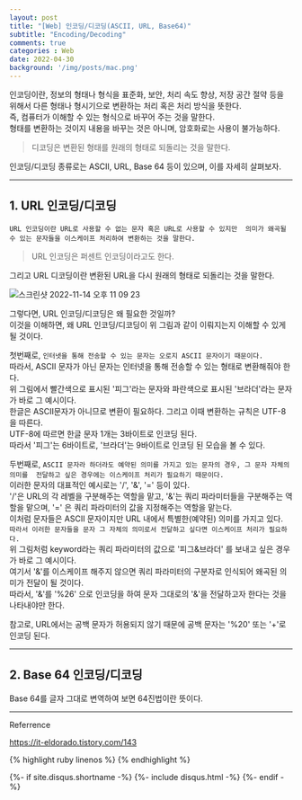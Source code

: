 ```yaml
---
layout: post
title: "[Web] 인코딩/디코딩(ASCII, URL, Base64)"
subtitle: "Encoding/Decoding"
comments: true
categories : Web
date: 2022-04-30
background: '/img/posts/mac.png'
---
```


인코딩이란, 정보의 형태나 형식을 표준화, 보안, 처리 속도 향상, 저장 공간 절약 등을 위해서 다른 형태나 형시기으로 변환하는 처리 혹은 
처리 방식을 뜻한다.   
즉, 컴퓨터가 이해할 수 있는 형식으로 바꾸어 주는 것을 말한다.   
형태를 변환하는 것이지 내용을 바꾸는 것은 아니며, 암호화로는 사용이 불가능하다.   

> 디코딩은 변환된 형태를 원래의 형태로 되돌리는 것을 말한다.   

인코딩/디코딩 종류로는 ASCII, URL, Base 64 등이 있으며, 이를 자세히 살펴보자.   

- - - 

## 1. URL 인코딩/디코딩   

`URL 인코딩이란 URL로 사용할 수 없는 문자 혹은 URL로 사용할 수 있지만 
의미가 왜곡될 수 있는 문자들을 이스케이프 처리하여 변환하는 것을 말한다.`    

> URL 인코딩은 퍼센트 인코딩이라고도 한다.     


그리고 URL 디코딩이란 변환된 URL을 다시 원래의 형태로 되돌리는 것을 말한다.   

![스크린샷 2022-11-14 오후 11 09 23](https://user-images.githubusercontent.com/26623547/201684323-1e25181a-5e0e-4bc5-89c9-a17f670fa96c.png)   

그렇다면, URL 인코딩/디코딩은 왜 필요한 것일까?   
이것을 이해하면, 왜 URL 인코딩/디코딩이 위 그림과 같이 이뤄지는지 이해할 수 
있게 될 것이다.    

첫번째로, `인터넷을 통해 전송할 수 있는 문자는 오로지 ASCII 문자이기 때문이다.`    
따라서, ASCII 문자가 아닌 문자는 인터넷을 통해 전송할 수 있는 형태로 변환해줘야 한다.   
위 그림에서 빨간색으로 표시된 '피그'라는 문자와 파란색으로 표시된 '브라더'라는 문자가 
바로 그 예시이다.   
한글은 ASCII문자가 아니므로 변환이 필요하다. 그리고 이때 변환하는 규칙은 
UTF-8을 따른다.   
UTF-8에 따르면 한글 문자 1개는 3바이트로 인코딩 된다.   
따라서 '피그'는 6바이트로, '브라더'는 9바이트로 인코딩 된 모습을 볼 수 있다.   

두번째로, `ASCII 문자라 하더라도 예약된 의미를 가지고 있는 문자의 경우, 그 문자 자체의 의미를 
전달하고 싶은 경우에는 이스케이프 처리가 필요하기 때문이다.`    
이러한 문자의 대표적인 예시로는 '/', '&', '=' 등이 있다.    
'/'은 URL의 각 레벨을 구분해주는 역할을 맡고, '&'는 쿼리 파라미터들을 구분해주는 역할을 맡으며, 
    '=' 은 쿼리 파라미터의 값을 지정해주는 역할을 맡는다.    
이처럼 문자들은 ASCII 문자이지만 URL 내에서 특별한(예약된) 의미를 가지고 있다.   
`따라서 이러한 문자들을 문자 그 자체의 의미로서 전달하고 싶다면 이스케이프 처리가 필요하다.`   
위 그림처럼 keyword라는 쿼리 파라미터의 값으로 '피그&브라더' 를 보내고 싶은 경우가 바로 그 예시이다.   
여기서 '&'를 이스케이프 해주지 않으면 쿼리 파라미터의 구분자로 인식되어 왜곡된 의미가 전달이 될 것이다.   
따라서, '&'를 '%26' 으로 인코딩을 하여 문자 그대로의 '&'을 전달하고자 한다는 것을 나타내야만 한다.   

참고로, URL에서는 공백 문자가 허용되지 않기 때문에 공백 문자는 '%20' 또는 '+'로 인코딩 된다. 

- - - 

## 2. Base 64 인코딩/디코딩    

Base 64를 글자 그대로 변역하여 보면 64진법이란 뜻이다.   




- - -
Referrence 

<https://it-eldorado.tistory.com/143>   

{% highlight ruby linenos %}
{% endhighlight %}


{%- if site.disqus.shortname -%}
    {%- include disqus.html -%}
{%- endif -%}

